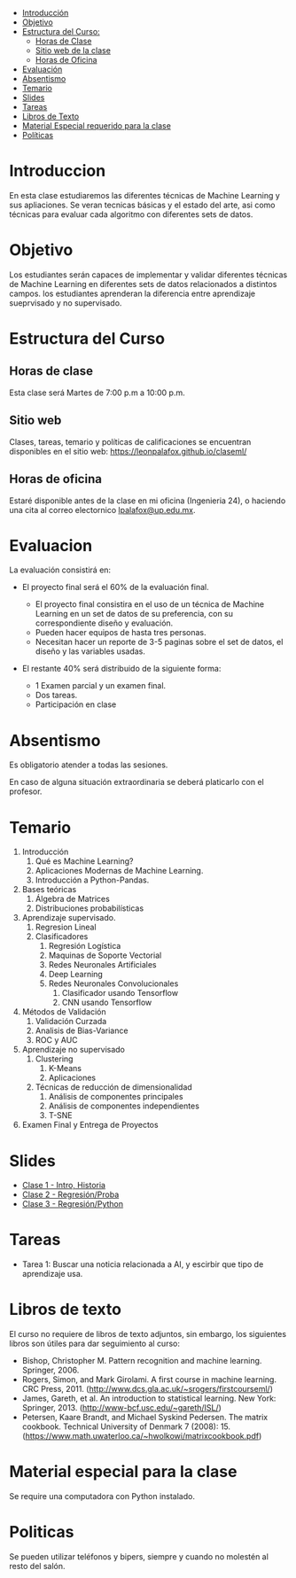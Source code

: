 

- [Introducción](#introduccion)
- [Objetivo](#objetivo)
- [Estructura del Curso:](#estrctura-del-curso)
  - [Horas de Clase](#horas-de-clase)
  - [Sitio web de la clase](#sitio-web)
  - [Horas de Oficina](#horas-de-oficina)
- [Evaluación](#evaluacion)
- [Absentismo](#absentismo)
- [Temario](#temario)
- [Slides](#slides)
- [Tareas](#tareas)
- [Libros de Texto](#libros-de-texto)
- [Material Especial requerido para la clase](#material-especial-para-clase)
- [Políticas](#politicas)


# Introduccion

En esta clase estudiaremos las diferentes técnicas de Machine Learning y sus apliaciones. Se veran tecnicas básicas y el estado del arte, asi como técnicas para evaluar cada algoritmo con diferentes sets de datos.

# Objetivo

Los estudiantes serán capaces de implementar y validar diferentes técnicas de Machine Learning en diferentes sets de datos relacionados a distintos campos. los estudiantes aprenderan la diferencia entre aprendizaje sueprvisado y no supervisado.

# Estructura del Curso

## Horas de clase

Esta clase será Martes de 7:00 p.m a 10:00 p.m.

## Sitio web

Clases, tareas, temario y políticas de calificaciones se encuentran disponibles en el sitio web: https://leonpalafox.github.io/claseml/

## Horas de oficina

Estaré disponible antes de la clase en mi oficina (Ingenieria 24), o haciendo una cita al correo electornico lpalafox@up.edu.mx.

# Evaluacion

La evaluación consistirá en:

- El proyecto final será el 60% de la evaluación final.
    - El proyecto final consistira en el uso de un técnica de Machine Learning en un set de datos de su preferencia, con su correspondiente diseño y evaluación.
  - Pueden hacer equipos de hasta tres personas.
  - Necesitan hacer un reporte de 3-5 paginas sobre el set de datos, el diseño y las variables usadas.

- El restante 40% será distribuido de la siguiente forma:
  - 1 Examen parcial y un examen final. 
  - Dos tareas.
  - Participación en clase


# Absentismo
Es obligatorio atender a todas las sesiones.

En caso de alguna situación extraordinaria se deberá platicarlo con el profesor.

# Temario

1.  Introducción
    1. Qué es Machine Learning?
    2. Aplicaciones Modernas de Machine Learning.
    3. Introducción a Python-Pandas.
2.  Bases teóricas
    1. Álgebra de Matrices
    2. Distribuciones probabilísticas
3.  Aprendizaje supervisado.
    1. Regresion Lineal
    2. Clasificadores
        1. Regresión Logística
        2. Maquinas de Soporte Vectorial
        3. Redes Neuronales Artificiales
        4. Deep Learning
        5. Redes Neuronales Convolucionales
              1. Clasificador usando Tensorflow
              2. CNN usando Tensorflow
4. Métodos de Validación
    1. Validación Curzada
    2. Analisis de Bias-Variance
    3. ROC y AUC
6. Aprendizaje no supervisado
    1. Clustering
        1. K-Means
        2. Aplicaciones
    2. Técnicas de reducción de dimensionalidad
        1. Análisis de componentes principales
        2. Análisis de componentes independientes
        3. T-SNE
8. Examen Final y Entrega de Proyectos


# Slides

- [Clase 1 - Intro, Historia](https://github.com/leonpalafox/mlclase/blob/master/Slides/UPML101_Clase_01_2019_1.pptx)
- [Clase 2 - Regresión/Proba](https://github.com/leonpalafox/mlclase/blob/master/Slides/UPML101_Clase_01_2019_2.pptx)
- [Clase 3 - Regresión/Python](https://github.com/leonpalafox/mlclase/blob/master/Slides/UPML101_Clase_01_2019_3.pptx)




# Tareas

- Tarea 1: Buscar una noticia relacionada a AI, y escirbir que tipo de aprendizaje usa.

# Libros de texto

El curso no requiere de libros de texto adjuntos, sin embargo, los siguientes libros son útiles para dar seguimiento al curso:

- Bishop, Christopher M. Pattern recognition and machine learning. Springer, 2006. 
- Rogers, Simon, and Mark Girolami. A first course in machine learning. CRC Press, 2011. (http://www.dcs.gla.ac.uk/~srogers/firstcourseml/)
- James, Gareth, et al. An introduction to statistical learning. New York: Springer, 2013. (http://www-bcf.usc.edu/~gareth/ISL/)
- Petersen, Kaare Brandt, and Michael Syskind Pedersen. The matrix cookbook. Technical University of Denmark 7 (2008): 15. (https://www.math.uwaterloo.ca/~hwolkowi/matrixcookbook.pdf)

# Material especial para la clase

Se require una computadora con Python instalado.

# Politicas

Se pueden utilizar teléfonos y bipers, siempre y cuando no molestén al resto del salón.




